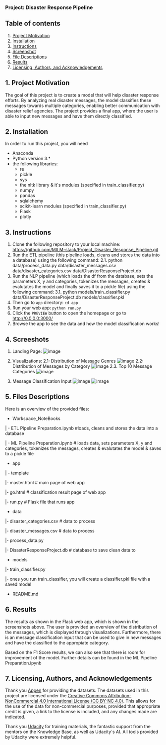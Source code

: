 ### Project: Disaster Response Pipeline

## Table of contents
1. [Project Motivation](#motivation)
2. [Installation](#installation)
3. [Instructions](#instructions)
4. [Screenshot](#screeshots)
5. [File Descriptions](#files)
6. [Results](#results)
7. [Licensing, Authors, and Acknowledgements](#licensing)

## 1. Project Motivation <a name="motivation"></a>

The goal of this project is to create a model that will help disaster response efforts. By analyzing real disaster messages, the model classifies these messages towards multiple categories, enabling better communication with disaster relief agencies. The project provides a final app, where the user is able to input new messages and have them directly classified. 

## 2. Installation <a name="installation"></a>

In order to run this project, you will need 
- Anaconda
- Python version 3.*
- the following libraries:
  - re
  - pickle
  - sys
  - the nltk library & it´s modules (specified in train_classifier.py)
  - numpy
  - pandas
  - sqlalchemy
  - scikit-learn modules (specified in train_classifier.py)
  - Flask
  - plotly

## 3. Instructions <a name="instructions"></a>

1. Clone the following repository to your local machine: https://github.com/MILM-stack/Project_Disaster_Response_Pipeline.git
2. Run the ETL pipeline (this pipeline loads, cleans and stores the data into a database) using the following command:
  2.1. python data/process_data.py data/disaster_messages.csv data/disaster_categories.csv data/DisasterResponseProject.db
3. Run the NLP pipeline (which loads the df from the database, sets the parameters X, y and categories, tokenizes the messages, creates & evalutates the model and finally saves it to a pickle file) using the following command:
   3.1. python models/train_classifier.py data/DisasterResponseProject.db models/classifier.pkl
4. Then go to `app` directory: `cd app`
5. Run your web app: `python run.py`
6. Click the `PREVIEW` button to open the homepage or go to http://0.0.0.0:3000/
7. Browse the app to see the data and how the model classification works!

## 4. Screeshots <a name="Screenshots"></a>

1. Landing Page:
   ![image](https://github.com/user-attachments/assets/d340d0c2-6216-43af-b545-5a42ffb83916)

2. Visualizations:
   2.1: Distribution of Message Genres
   ![image](https://github.com/user-attachments/assets/8fe05d5a-72b5-4c6f-bcb8-5fbc3e754282)
   2.2: Distribution of Messages by Category
   ![image](https://github.com/user-attachments/assets/15ccb843-c71f-421c-a356-36b7c22459a7)
   2.3. Top 10 Message Categories
   ![image](https://github.com/user-attachments/assets/28ad3918-e7e5-454a-a234-c6599c5e9594)

3. Message Classification Input
   ![image](https://github.com/user-attachments/assets/36bf72ea-72d2-4bf2-a1f5-cf23fc8f1657)
   ![image](https://github.com/user-attachments/assets/97655a68-fcfc-4f21-ac20-fbaa41ba599f)


## 5. Files Descriptions <a name="File Descriptions"></a>
Here is an overview of the provided files: 

- Workspace_NoteBooks

| - ETL Pipeline Preparation.ipynb #loads, cleans and stores the data into a database

| - ML Pipeline Preparation.ipynb # loads data, sets parameters X, y and categories, tokenizes the messages, creates & evalutates the model & saves to a pickle file

- app

| - template

  |- master.html  # main page of web app

  |- go.html  # classification result page of web app

|- run.py  # Flask file that runs app

- data

|- disaster_categories.csv  # data to process 

|- disaster_messages.csv  # data to process

|- process_data.py

|- DisasterResponseProject.db   # database to save clean data to

- models

|- train_classifier.py 

|- ones you run train_classifier, you will create a classifier.pkl file with a saved model

- README.md

## 6. Results <a name="results"></a>
The results as shown in the Flask web app, which is shown in the screenshots above. 
The user is provided an overview of the distribution of the messages, which is displayed through visualizations. 
Furthermore, there is an message classification input that can be used to give in new messages and have the classified to the appropiate category. 

Based on the F1 Score results, we can also see that there is room for improvement of the model. Further details can be found in the ML Pipeline Preparation.ipynb

## 7. Licensing, Authors, and Acknowledgements <a name="licensing"></a>

Thank you [Appen](https://www.appen.com/) for providing the datasets. The datasets used in this project are licensed under the [Creative Commons Attribution-NonCommercial 4.0 International License (CC BY-NC 4.0)](https://creativecommons.org/licenses/by-nc/4.0/). This allows for the use of the data for non-commercial purposes, provided that appropriate credit is given, a link to the license is included, and any changes made are indicated.

Thank you [Udacity](https://www.udacity.com/) for training materials, the fantastic support from the mentors on the Knowledge Base, as well as Udacity´s AI. All tools provided by Udacity were extremely helpful. 
